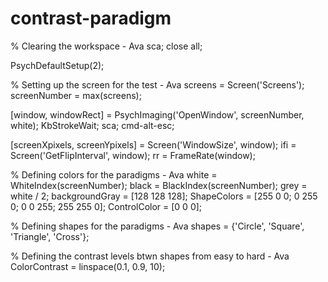# contrast-paradigm

% Clearing the workspace - Ava 
sca;
close all;

PsychDefaultSetup(2);

% Setting up the screen for the test - Ava
screens = Screen('Screens');
screenNumber = max(screens);

[window, windowRect] = PsychImaging('OpenWindow', screenNumber, white);
KbStrokeWait;
sca;
cmd-alt-esc;

[screenXpixels, screenYpixels] = Screen('WindowSize', window);
ifi = Screen('GetFlipInterval', window);
rr = FrameRate(window);

% Defining colors for the paradigms - Ava
white = WhiteIndex(screenNumber);
black = BlackIndex(screenNumber);
grey = white / 2;
backgroundGray = [128 128 128];
ShapeColors = [255 0 0; 0 255 0; 0 0 255; 255 255 0]; 
ControlColor = [0 0 0];

% Defining shapes for the paradigms - Ava 
shapes = {'Circle', 'Square', 'Triangle', 'Cross'};

% Defining the contrast levels btwn shapes from easy to hard - Ava
ColorContrast = linspace(0.1, 0.9, 10);
